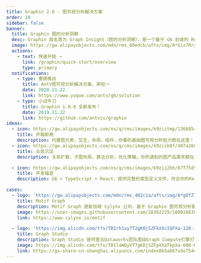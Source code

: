 ```yaml
---
title: Graphin 2.0 - 图可视分析解决方案
order: 10
sidebar: false
banner:
  title: Graphin 图的分析洞察
  desc: Graphin 取名意为 Graph Insight（图的分析洞察），是一个基于 G6 封装的 React 组件库，专注在关系可视分析领域，简单高效，开箱即用。
  image: https://gw.alipayobjects.com/mdn/rms_00edcb/afts/img/A*Gix7Rry3-5wAAAAAAAAAAABkARQnAQ
  actions:
    - text: 快速开始 →
      link: /graphin/quick-start/overview
      type: primary
  notifications:
    - type: 重磅推出
      title: AntV图可视分析解决方案，来啦～
      date: 2020.11.22
      link: https://www.yuque.com/antv/g6/solution
    - type: 小试牛刀
      title: Graphin 1.0.0 全新发布！
      date: 2019.11.22
      link: https://github.com/antvis/graphin
ideas:
  - icon: https://gw.alipayobjects.com/os/q/cms/images/k9ziitmp/13668549-b393-42a2-97c3-a6365ba87ac2_w96_h96.png
    title: 开箱即用
    description: 内置图元素，交互，布局，组件，你要的基础图可视分析能力都在这里！
  - icon: https://gw.alipayobjects.com/os/q/cms/images/k9ziik0f/487a2685-8f68-4c34-824f-e34c171d0dfd_w96_h96.png
    title: 业务沉淀
    description: 关系扩散，子图布局，算法分析，优化策略，你所遇到的图产品需求都在这里！

  - icon: https://gw.alipayobjects.com/os/q/cms/images/k9zij2bh/67f75d56-0d62-47d6-a8a5-dbd0cb79a401_w96_h96.png
    title: 开发福音
    description: G6 + TypeScript + React，提供完整的类型定义文件，符合你的React开发体验

cases:
  - logo: 'https://gw.alipayobjects.com/mdn/rms_402c1a/afts/img/A*gOfZTJLVLwwAAAAAAAAAAAAAARQnAQ'
    title: Motif Graph
    description: Motif Graph 是新加坡 Cylynx 公司，基于 Graphin 图可视分析能力 与 AI 图智能技术构建的一款在线图分析平台,支持的风险监控来打击财务欺诈，通过跨链分析了解虚拟资产链上的活动。
    image: https://user-images.githubusercontent.com/28362229/108028838-6b5afe80-7067-11eb-9889-f67ab5e54ea0.png
    link: https://www.cylynx.io/motif

  - logo: 'https://img.alicdn.com/tfs/TB1rh1xy7T2gK0jSZFkXXcIQFXa-128-128.svg'
    title: Graph Studio
    description: Graph Studio 是阿里云Dataworks团队围绕Graph Compute引擎打造的一站式图开发平台。其中基于Graphin开发的图分析平台提供了数据检索、关系扩散、布局切换、节点筛选、关联高亮、分享等常用图分析能力，能够帮助用户快速完成相关分析工作
    image: https://img.alicdn.com/tfs/TB1laWQyVT7gK0jSZFpXXaTkpXa-600-600.gif
    link: https://gs-share-cn-shanghai.aliyuncs.com/index8b5ab67a3e754e02a77aae7871465031.html#/?mock=true&source=graphin'
---
```

